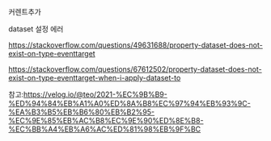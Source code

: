 커렌트추가

dataset 설정 에러

https://stackoverflow.com/questions/49631688/property-dataset-does-not-exist-on-type-eventtarget

https://stackoverflow.com/questions/67612502/property-dataset-does-not-exist-on-type-eventtarget-when-i-apply-dataset-to

참고:https://velog.io/@teo/2021-%EC%9B%B9-%ED%94%84%EB%A1%A0%ED%8A%B8%EC%97%94%EB%93%9C-%EA%B3%B5%EB%B6%80%EB%B2%95-%EC%9E%85%EB%AC%B8%EC%9E%90%ED%8E%B8-%EC%BB%A4%EB%A6%AC%ED%81%98%EB%9F%BC
